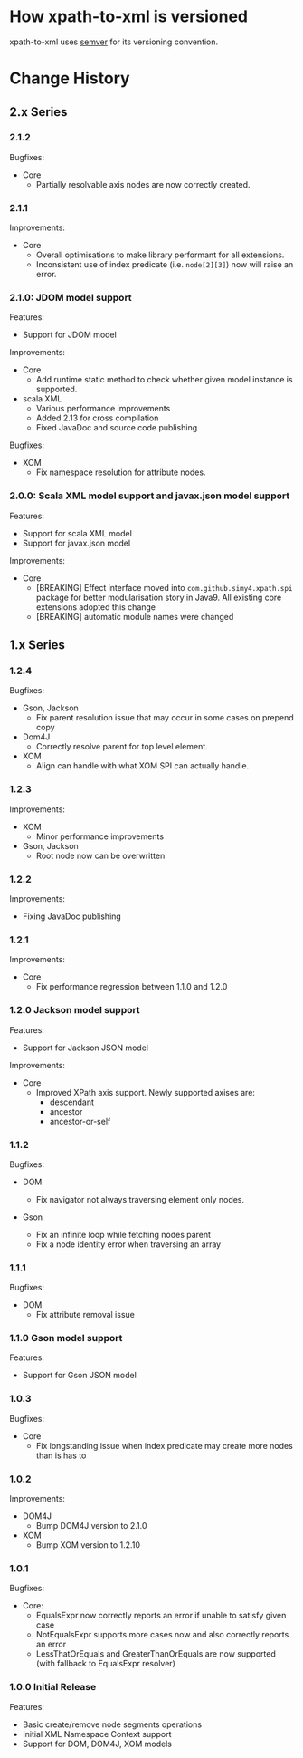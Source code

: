# How xpath-to-xml is versioned

xpath-to-xml uses [semver](http://semver.org/) for its versioning convention.

# Change History

## 2.x Series

### 2.1.2

Bugfixes:

- Core
  - Partially resolvable axis nodes are now correctly created.

### 2.1.1

Improvements:

- Core
  - Overall optimisations to make library performant for all extensions.
  - Inconsistent use of index predicate (i.e. `node[2][3]`) now will raise an error.

### 2.1.0: JDOM model support

Features:

- Support for JDOM model

Improvements:

- Core
  - Add runtime static method to check whether given model instance is supported.
- scala XML
  - Various performance improvements
  - Added 2.13 for cross compilation
  - Fixed JavaDoc and source code publishing

Bugfixes:

- XOM
  - Fix namespace resolution for attribute nodes.

### 2.0.0: Scala XML model support and javax.json model support

Features:

- Support for scala XML model
- Support for javax.json model

Improvements:

- Core
  - [BREAKING] Effect interface moved into `com.github.simy4.xpath.spi` package for better modularisation story in Java9.
    All existing core extensions adopted this change
  - [BREAKING] automatic module names were changed
    
## 1.x Series

### 1.2.4

Bugfixes:

- Gson, Jackson
  - Fix parent resolution issue that may occur in some cases on prepend copy
- Dom4J
  - Correctly resolve parent for top level element.
- XOM
  - Align can handle with what XOM SPI can actually handle.

### 1.2.3

Improvements:

- XOM
  - Minor performance improvements
- Gson, Jackson
  - Root node now can be overwritten

### 1.2.2

Improvements:

- Fixing JavaDoc publishing

### 1.2.1

Improvements:

- Core
  - Fix performance regression between 1.1.0 and 1.2.0

### 1.2.0 Jackson model support

Features:

- Support for Jackson JSON model

Improvements:

- Core
  - Improved XPath axis support. Newly supported axises are:
    - descendant
    - ancestor
    - ancestor-or-self

### 1.1.2

Bugfixes:

- DOM
  - Fix navigator not always traversing element only nodes.

- Gson
  - Fix an infinite loop while fetching nodes parent
  - Fix a node identity error when traversing an array

### 1.1.1

Bugfixes:

- DOM 
  - Fix attribute removal issue

### 1.1.0 Gson model support

Features:

- Support for Gson JSON model

### 1.0.3

Bugfixes:

- Core
  - Fix longstanding issue when index predicate may create more nodes than is has to

### 1.0.2

Improvements:

- DOM4J
  - Bump DOM4J version to 2.1.0
- XOM
  - Bump XOM version to 1.2.10

### 1.0.1

Bugfixes:

- Core:
  - EqualsExpr now correctly reports an error if unable to satisfy given case
  - NotEqualsExpr supports more cases now and also correctly reports an error
  - LessThatOrEquals and GreaterThanOrEquals are now supported (with fallback to EqualsExpr resolver) 

### 1.0.0 Initial Release

Features:

- Basic create/remove node segments operations
- Initial XML Namespace Context support 
- Support for DOM, DOM4J, XOM models
